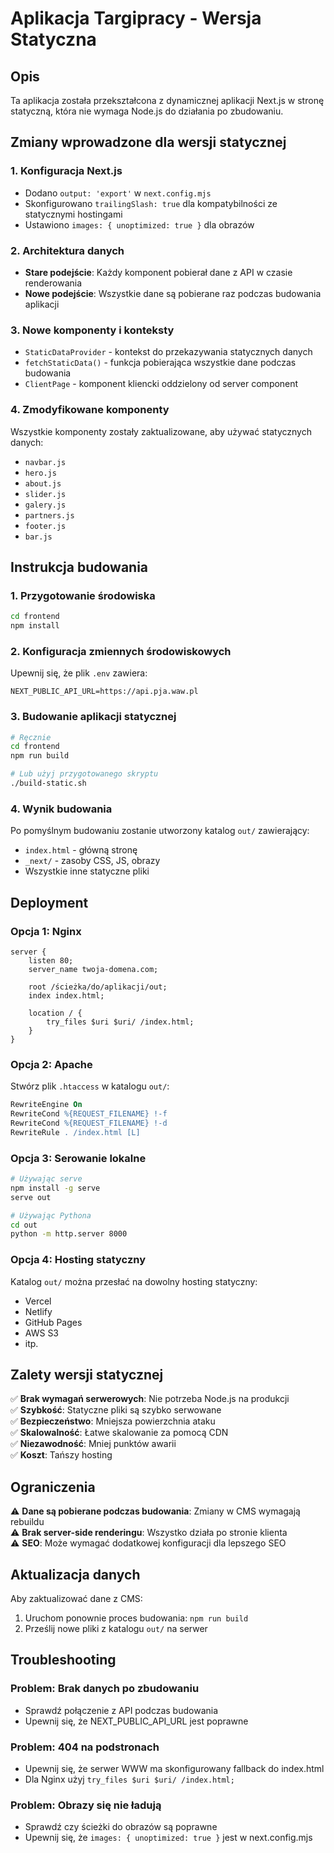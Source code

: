 # Aplikacja Targipracy - Wersja Statyczna

## Opis

Ta aplikacja została przekształcona z dynamicznej aplikacji Next.js w stronę statyczną, która nie wymaga Node.js do działania po zbudowaniu.

## Zmiany wprowadzone dla wersji statycznej

### 1. Konfiguracja Next.js
- Dodano `output: 'export'` w `next.config.mjs`
- Skonfigurowano `trailingSlash: true` dla kompatybilności ze statycznymi hostingami
- Ustawiono `images: { unoptimized: true }` dla obrazów

### 2. Architektura danych
- **Stare podejście**: Każdy komponent pobierał dane z API w czasie renderowania
- **Nowe podejście**: Wszystkie dane są pobierane raz podczas budowania aplikacji

### 3. Nowe komponenty i konteksty
- `StaticDataProvider` - kontekst do przekazywania statycznych danych
- `fetchStaticData()` - funkcja pobierająca wszystkie dane podczas budowania
- `ClientPage` - komponent kliencki oddzielony od server component

### 4. Zmodyfikowane komponenty
Wszystkie komponenty zostały zaktualizowane, aby używać statycznych danych:
- `navbar.js`
- `hero.js`
- `about.js`
- `slider.js`
- `galery.js`
- `partners.js`
- `footer.js`
- `bar.js`

## Instrukcja budowania

### 1. Przygotowanie środowiska
```bash
cd frontend
npm install
```

### 2. Konfiguracja zmiennych środowiskowych
Upewnij się, że plik `.env` zawiera:
```
NEXT_PUBLIC_API_URL=https://api.pja.waw.pl
```

### 3. Budowanie aplikacji statycznej
```bash
# Ręcznie
cd frontend
npm run build

# Lub użyj przygotowanego skryptu
./build-static.sh
```

### 4. Wynik budowania
Po pomyślnym budowaniu zostanie utworzony katalog `out/` zawierający:
- `index.html` - główną stronę
- `_next/` - zasoby CSS, JS, obrazy
- Wszystkie inne statyczne pliki

## Deployment

### Opcja 1: Nginx
```nginx
server {
    listen 80;
    server_name twoja-domena.com;
    
    root /ścieżka/do/aplikacji/out;
    index index.html;
    
    location / {
        try_files $uri $uri/ /index.html;
    }
}
```

### Opcja 2: Apache
Stwórz plik `.htaccess` w katalogu `out/`:
```apache
RewriteEngine On
RewriteCond %{REQUEST_FILENAME} !-f
RewriteCond %{REQUEST_FILENAME} !-d
RewriteRule . /index.html [L]
```

### Opcja 3: Serowanie lokalne
```bash
# Używając serve
npm install -g serve
serve out

# Używając Pythona
cd out
python -m http.server 8000
```

### Opcja 4: Hosting statyczny
Katalog `out/` można przesłać na dowolny hosting statyczny:
- Vercel
- Netlify  
- GitHub Pages
- AWS S3
- itp.

## Zalety wersji statycznej

✅ **Brak wymagań serwerowych**: Nie potrzeba Node.js na produkcji  
✅ **Szybkość**: Statyczne pliki są szybko serwowane  
✅ **Bezpieczeństwo**: Mniejsza powierzchnia ataku  
✅ **Skalowalność**: Łatwe skalowanie za pomocą CDN  
✅ **Niezawodność**: Mniej punktów awarii  
✅ **Koszt**: Tańszy hosting  

## Ograniczenia

⚠️ **Dane są pobierane podczas budowania**: Zmiany w CMS wymagają rebuildu  
⚠️ **Brak server-side renderingu**: Wszystko działa po stronie klienta  
⚠️ **SEO**: Może wymagać dodatkowej konfiguracji dla lepszego SEO  

## Aktualizacja danych

Aby zaktualizować dane z CMS:
1. Uruchom ponownie proces budowania: `npm run build`
2. Prześlij nowe pliki z katalogu `out/` na serwer

## Troubleshooting

### Problem: Brak danych po zbudowaniu
- Sprawdź połączenie z API podczas budowania
- Upewnij się, że NEXT_PUBLIC_API_URL jest poprawne

### Problem: 404 na podstronach
- Upewnij się, że serwer WWW ma skonfigurowany fallback do index.html
- Dla Nginx użyj `try_files $uri $uri/ /index.html;`

### Problem: Obrazy się nie ładują
- Sprawdź czy ścieżki do obrazów są poprawne
- Upewnij się, że `images: { unoptimized: true }` jest w next.config.mjs
